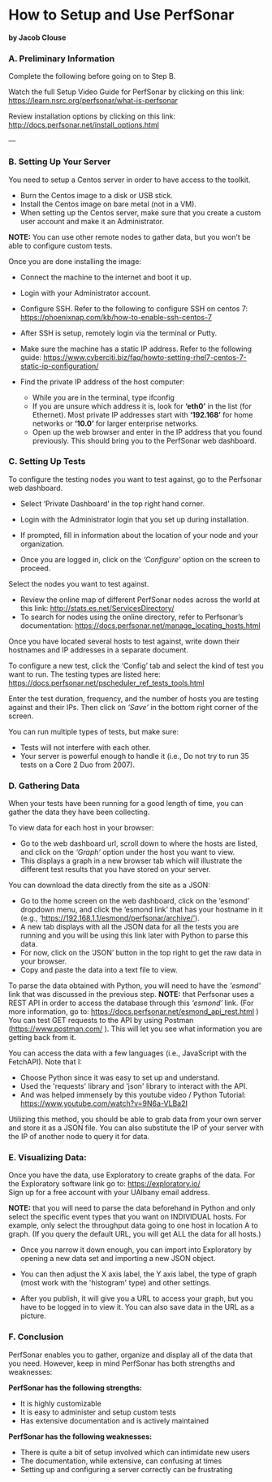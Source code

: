 # How to Setup and Use PerfSonar
**by Jacob Clouse**


### A. Preliminary Information


Complete the following before going on to Step B.

Watch the full Setup Video Guide for PerfSonar by clicking on 
this link: https://learn.nsrc.org/perfsonar/what-is-perfsonar


Review installation options by clicking on 
this link: http://docs.perfsonar.net/install_options.html

—

### B. Setting Up Your Server


You need to setup a Centos server in order to have access to the toolkit.
- Burn the Centos image to a disk or USB stick.
- Install the Centos image on bare metal (not in a VM).
- When setting up the Centos server, make sure that you create a custom user account and make it an Administrator.

**NOTE:** You can use other remote nodes to gather data, but you won’t be able to configure custom tests.

Once you are done installing the image:
- Connect the machine to the internet and boot it up.
- Login with your Administrator account.
- Configure SSH. Refer to the following to configure SSH on centos 7: https://phoenixnap.com/kb/how-to-enable-ssh-centos-7 
- After SSH is setup, remotely login via the terminal or Putty.

- Make sure the machine has a static IP address. Refer to the following guide: https://www.cyberciti.biz/faq/howto-setting-rhel7-centos-7-static-ip-configuration/


- Find the private IP address of the host computer:
    - While you are in the terminal, type ifconfig
    - If you are unsure which address it is, look for **‘eth0’** in the list (for Ethernet). Most private IP addresses start with **‘192.168’** for home networks or **‘10.0’** for larger enterprise networks.
    - Open up the web browser and enter in the IP address that you found previously. This should bring you to the PerfSonar web dashboard.


### C. Setting Up Tests

To configure the testing nodes you want to test against, go to the Perfsonar web dashboard.
- Select ‘Private Dashboard’ in the top right hand corner.
- Login with the Administrator login that you set up during installation.
- If prompted, fill in information about the location of your node and your organization.


- Once you are logged in, click on the _‘Configure’_ option on the screen to proceed. 


Select the nodes you want to test against. 
- Review the online map of different PerfSonar nodes across the world at this link: http://stats.es.net/ServicesDirectory/ 
- To search for nodes using the online directory, refer to Perfsonar’s documentation: https://docs.perfsonar.net/manage_locating_hosts.html


Once you have located several hosts to test against, write down their hostnames and IP addresses in a separate document.


To configure a new test, click the ‘Config’ tab and select the kind of test you want to run.
The testing types are listed here: https://docs.perfsonar.net/pscheduler_ref_tests_tools.html


Enter the test duration, frequency, and the number of hosts you are testing against and their IPs. Then click on _‘Save’_ in the bottom right corner of the screen. 


You can run multiple types of tests, but make sure:
- Tests will not interfere with each other. 
- Your server is powerful enough to handle it (i.e., Do not try to run 35 tests on a Core 2 Duo from 2007).


### D. Gathering Data


When your tests have been running for a good length of time, you can gather the data they have been collecting.
 
To view data for each host in your browser:
- Go to the web dashboard url, scroll down to where the hosts are listed, and click on the _‘Graph’_ option under the host you want to view.
- This displays a graph in a new browser tab which will illustrate the different test results that you have stored on your server.


You can download the data directly from the site as a JSON:
- Go to the home screen on the web dashboard, click on the ‘esmond’ dropdown menu, and click the ‘esmond link’ that has your hostname in it (e.g., ‘https://192.168.1.1/esmond/perfsonar/archive/’). 
- A new tab displays with all the JSON data for all the tests you are running and you will be using this  link later with Python to parse this data. 
- For now, click on the ‘JSON’ button in the top right to get the raw data in your browser.
- Copy and paste the data into a text file to view.


To parse the data obtained with Python, you will need to have the _'esmond'_ link that was discussed in the previous step. 
**NOTE:** that Perfsonar uses a REST API in order to access the database through this _‘esmond’_ link.
    (For more information, go to: https://docs.perfsonar.net/esmond_api_rest.html )
You can test GET requests to the API by using Postman (https://www.postman.com/ ). This will let you see what information you are getting back from it.

You can access the data with a few languages (i.e., JavaScript with the FetchAPI). Note that I:
* Choose Python since it was easy to set up and understand. 
* Used the 'requests' library and 'json' library to interact with the API.
* And was helped immensely by this youtube video / Python Tutorial: https://www.youtube.com/watch?v=9N6a-VLBa2I


Utilizing this method, you should be able to grab data from your own server and store it as a JSON file. You can also substitute the IP of your server with the IP of another node to query it for data.


### E. Visualizing Data:


Once you have the data, use Exploratory to create graphs of the data.
For the Exploratory software link go to: https://exploratory.io/  
Sign up for a free account with your UAlbany email address.


**NOTE:** that you will need to parse the data beforehand in Python and only select the specific event types that you want on INDIVIDUAL hosts. For example, only select the throughput data going to one host in location A to graph. (If you query the default URL, you will get ALL the data for all hosts.) 

- Once you narrow it down enough, you can import into Exploratory by opening a new data set and importing a new JSON object.

- You can then adjust the X axis label, the Y axis label, the type of graph (most work with the 'histogram' type) and other settings. 

- After you publish, it will give you a URL to access your graph, but you have to be logged in to view it. You can also save data in the URL as a picture. 


### F. Conclusion


PerfSonar enables you to gather, organize and display all of the data that you need. However, keep in mind PerfSonar has both strengths and weaknesses:

__PerfSonar has the following strengths:__
- It is highly customizable
- It is easy to administer and setup custom tests
- Has extensive documentation and is actively maintained

__PerfSonar has the following weaknesses:__
- There is quite a bit of setup involved which can intimidate new users
- The documentation, while extensive, can confusing at times
- Setting up and configuring a server correctly can be frustrating



